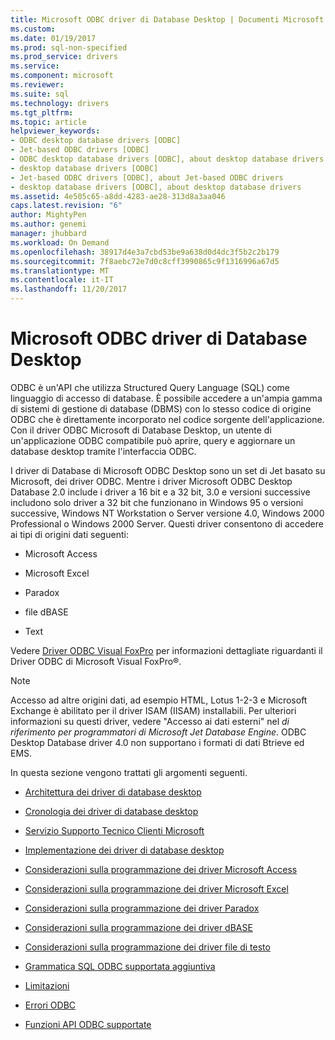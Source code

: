 ```yaml
---
title: Microsoft ODBC driver di Database Desktop | Documenti Microsoft
ms.custom: 
ms.date: 01/19/2017
ms.prod: sql-non-specified
ms.prod_service: drivers
ms.service: 
ms.component: microsoft
ms.reviewer: 
ms.suite: sql
ms.technology: drivers
ms.tgt_pltfrm: 
ms.topic: article
helpviewer_keywords:
- ODBC desktop database drivers [ODBC]
- Jet-based ODBC drivers [ODBC]
- ODBC desktop database drivers [ODBC], about desktop database drivers
- desktop database drivers [ODBC]
- Jet-based ODBC drivers [ODBC], about Jet-based ODBC drivers
- desktop database drivers [ODBC], about desktop database drivers
ms.assetid: 4e505c65-a8dd-4283-ae28-313d8a3aa046
caps.latest.revision: "6"
author: MightyPen
ms.author: genemi
manager: jhubbard
ms.workload: On Demand
ms.openlocfilehash: 38917d4e3a7cbd53be9a638d0d4dc3f5b2c2b179
ms.sourcegitcommit: 7f8aebc72e7d0c8cff3990865c9f1316996a67d5
ms.translationtype: MT
ms.contentlocale: it-IT
ms.lasthandoff: 11/20/2017
---
```

# <a name="microsoft-odbc-desktop-database-drivers"></a>Microsoft ODBC driver di Database Desktop
ODBC è un'API che utilizza Structured Query Language (SQL) come linguaggio di accesso di database. È possibile accedere a un'ampia gamma di sistemi di gestione di database (DBMS) con lo stesso codice di origine ODBC che è direttamente incorporato nel codice sorgente dell'applicazione. Con il driver ODBC Microsoft di Database Desktop, un utente di un'applicazione ODBC compatibile può aprire, query e aggiornare un database desktop tramite l'interfaccia ODBC.  
  
 I driver di Database di Microsoft ODBC Desktop sono un set di Jet basato su Microsoft, dei driver ODBC. Mentre i driver Microsoft ODBC Desktop Database 2.0 include i driver a 16 bit e a 32 bit, 3.0 e versioni successive includono solo driver a 32 bit che funzionano in Windows 95 o versioni successive, Windows NT Workstation o Server versione 4.0, Windows 2000 Professional o Windows 2000 Server. Questi driver consentono di accedere ai tipi di origini dati seguenti:  
  
-   Microsoft Access  
  
-   Microsoft Excel  
  
-   Paradox  
  
-   file dBASE  
  
-   Text  
  
 Vedere [Driver ODBC Visual FoxPro](../../odbc/microsoft/visual-foxpro-odbc-driver.md) per informazioni dettagliate riguardanti il Driver ODBC di Microsoft Visual FoxPro®.  
  
> [!NOTE]  
>  Accesso ad altre origini dati, ad esempio HTML, Lotus 1-2-3 e Microsoft Exchange è abilitato per il driver ISAM (IISAM) installabili. Per ulteriori informazioni su questi driver, vedere "Accesso ai dati esterni" nel *di riferimento per programmatori di Microsoft Jet Database Engine*. ODBC Desktop Database driver 4.0 non supportano i formati di dati Btrieve ed EMS.  
  
 In questa sezione vengono trattati gli argomenti seguenti.  
  
-   [Architettura dei driver di database desktop](../../odbc/microsoft/desktop-database-drivers-architecture.md)  
  
-   [Cronologia dei driver di database desktop](../../odbc/microsoft/history-of-the-desktop-database-drivers.md)  
  
-   [Servizio Supporto Tecnico Clienti Microsoft](../../odbc/microsoft/product-support.md)  
  
-   [Implementazione dei driver di database desktop](../../odbc/microsoft/implementing-desktop-database-drivers.md)  
  
-   [Considerazioni sulla programmazione dei driver Microsoft Access](../../odbc/microsoft/microsoft-access-driver-programming-considerations.md)  
  
-   [Considerazioni sulla programmazione dei driver Microsoft Excel](../../odbc/microsoft/microsoft-excel-driver-programming-considerations.md)  
  
-   [Considerazioni sulla programmazione dei driver Paradox](../../odbc/microsoft/paradox-driver-programming-considerations.md)  
  
-   [Considerazioni sulla programmazione dei driver dBASE](../../odbc/microsoft/dbase-driver-programming-considerations.md)  
  
-   [Considerazioni sulla programmazione dei driver file di testo](../../odbc/microsoft/text-file-driver-programming-considerations.md)  
  
-   [Grammatica SQL ODBC supportata aggiuntiva](../../odbc/microsoft/additional-supported-odbc-sql-grammar.md)  
  
-   [Limitazioni](../../odbc/microsoft/limitations.md)  
  
-   [Errori ODBC](../../odbc/microsoft/odbc-errors.md)  
  
-   [Funzioni API ODBC supportate](../../odbc/microsoft/supported-odbc-api-functions.md)
